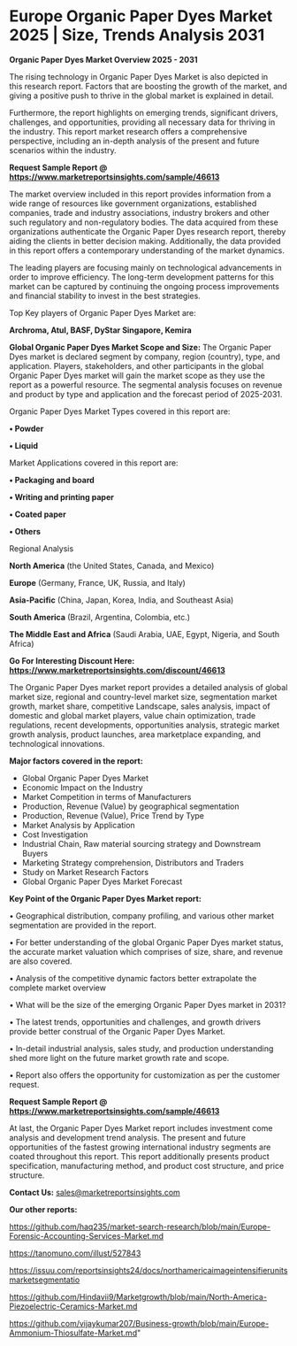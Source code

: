 # Europe Organic Paper Dyes Market 2025 | Size, Trends Analysis 2031

<Strong> Organic Paper Dyes Market Overview 2025 - 2031</strong>

The rising technology in Organic Paper Dyes Market is also depicted in this research report. Factors that are boosting the growth of the market, and giving a positive push to thrive in the global market is explained in detail.

Furthermore, the report highlights on emerging trends, significant drivers, challenges, and opportunities, providing all necessary data for thriving in the industry. This report market research offers a comprehensive perspective, including an in-depth analysis of the present and future scenarios within the industry.

<strong>Request Sample Report @ <a href=https://www.marketreportsinsights.com/sample/46613>https://www.marketreportsinsights.com/sample/46613</a></strong>

The market overview included in this report provides information from a wide range of resources like government organizations, established companies, trade and industry associations, industry brokers and other such regulatory and non-regulatory bodies. The data acquired from these organizations authenticate the Organic Paper Dyes research report, thereby aiding the clients in better decision making. Additionally, the data provided in this report offers a contemporary understanding of the market dynamics.

The leading players are focusing mainly on technological advancements in order to improve efficiency. The long-term development patterns for this market can be captured by continuing the ongoing process improvements and financial stability to invest in the best strategies.

Top Key players of Organic Paper Dyes Market are:

<strong>Archroma, Atul, BASF, DyStar Singapore, Kemira</strong>

<strong><b>Global Organic Paper Dyes Market Scope and Size:</b></strong>
The Organic Paper Dyes market is declared segment by company, region (country), type, and application. Players, stakeholders, and other participants in the global Organic Paper Dyes market will gain the market scope as they use the report as a powerful resource. The segmental analysis focuses on revenue and product by type and application and the forecast period of 2025-2031.

Organic Paper Dyes Market Types covered in this report are:

<strong>•  Powder

•  Liquid</strong>

Market Applications covered in this report are:

<strong>•  Packaging and board

•  Writing and printing paper

•  Coated paper

•  Others</strong> 

Regional Analysis

<strong>North America</strong> (the United States, Canada, and Mexico)

<strong>Europe</strong> (Germany, France, UK, Russia, and Italy)

<strong>Asia-Pacific</strong> (China, Japan, Korea, India, and Southeast Asia)

<strong>South America</strong> (Brazil, Argentina, Colombia, etc.)

<strong>The Middle East and Africa</strong> (Saudi Arabia, UAE, Egypt, Nigeria, and South Africa)

<strong>Go For Interesting Discount Here: <a href=https://www.marketreportsinsights.com/discount/46613>https://www.marketreportsinsights.com/discount/46613</a></strong>

The Organic Paper Dyes market report provides a detailed analysis of global market size, regional and country-level market size, segmentation market growth, market share, competitive Landscape, sales analysis, impact of domestic and global market players, value chain optimization, trade regulations, recent developments, opportunities analysis, strategic market growth analysis, product launches, area marketplace expanding, and technological innovations.

<strong><b>Major factors covered in the report:</b></strong>
<ul>
  <li>Global Organic Paper Dyes Market </li>
  <li>Economic Impact on the Industry</li>
  <li>Market Competition in terms of Manufacturers</li>
  <li>Production, Revenue (Value) by geographical segmentation</li>
  <li>Production, Revenue (Value), Price Trend by Type</li>
  <li>Market Analysis by Application</li>
  <li>Cost Investigation</li>
  <li>Industrial Chain, Raw material sourcing strategy and Downstream Buyers</li>
  <li>Marketing Strategy comprehension, Distributors and Traders</li>
  <li>Study on Market Research Factors</li>
  <li>Global Organic Paper Dyes Market Forecast</li>
</ul>

<strong><b>Key Point of the Organic Paper Dyes Market report:</b></strong>

• Geographical distribution, company profiling, and various other market segmentation are provided in the report.

• For better understanding of the global Organic Paper Dyes market status, the accurate market valuation which comprises of size, share, and revenue are also covered.

• Analysis of the competitive dynamic factors better extrapolate the complete market overview

• What will be the size of the emerging Organic Paper Dyes market in 2031?

• The latest trends, opportunities and challenges, and growth drivers provide better construal of the Organic Paper Dyes Market.

• In-detail industrial analysis, sales study, and production understanding shed more light on the future market growth rate and scope.

• Report also offers the opportunity for customization as per the customer request.

<strong>Request Sample Report @ <a href=https://www.marketreportsinsights.com/sample/46613>https://www.marketreportsinsights.com/sample/46613</a></strong>

At last, the Organic Paper Dyes Market report includes investment come analysis and development trend analysis. The present and future opportunities of the fastest growing international industry segments are coated throughout this report. This report additionally presents product specification, manufacturing method, and product cost structure, and price structure.

<strong>Contact Us:</strong>
sales@marketreportsinsights.com

<strong>Our other reports:</strong>

<a href=https://github.com/haq235/market-search-research/blob/main/Europe-Forensic-Accounting-Services-Market.md>https://github.com/haq235/market-search-research/blob/main/Europe-Forensic-Accounting-Services-Market.md</a>

<a href=https://tanomuno.com/illust/527843>https://tanomuno.com/illust/527843</a>

<a href=https://issuu.com/reportsinsights24/docs/northamericaimageintensifierunitsmarketsegmentatio>https://issuu.com/reportsinsights24/docs/northamericaimageintensifierunitsmarketsegmentatio</a>

<a href=https://github.com/Hindavii9/Marketgrowth/blob/main/North-America-Piezoelectric-Ceramics-Market.md>https://github.com/Hindavii9/Marketgrowth/blob/main/North-America-Piezoelectric-Ceramics-Market.md</a>

<a href=https://github.com/vijaykumar207/Business-growth/blob/main/Europe-Ammonium-Thiosulfate-Market.md>https://github.com/vijaykumar207/Business-growth/blob/main/Europe-Ammonium-Thiosulfate-Market.md</a>"
